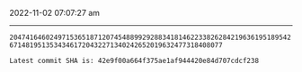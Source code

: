 2022-11-02 07:07:27 am

---

`204741646024971536518712074548899292883418146223382628421963619518954267148195135343461720432271340242652019632477318408077`

`Latest commit SHA is: 42e9f00a664f375ae1af944420e84d707cdcf238 `
